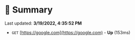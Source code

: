 # 📖 Summary
Last updated: **3/19/2022, 4:35:52 PM**

- `GET` [https://google.com](https://google.com) - **Up** (153ms)
